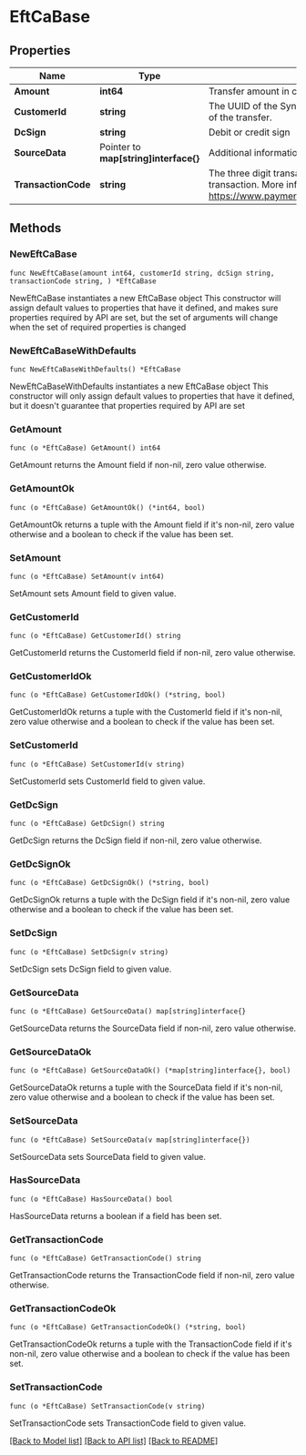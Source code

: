 # EftCaBase

## Properties

Name | Type | Description | Notes
------------ | ------------- | ------------- | -------------
**Amount** | **int64** | Transfer amount in cents | 
**CustomerId** | **string** | The UUID of the Synctera customer resource that is the originator of the transfer.  | 
**DcSign** | **string** | Debit or credit sign | 
**SourceData** | Pointer to **map[string]interface{}** | Additional information to be added to the transfer | [optional] 
**TransactionCode** | **string** | The three digit transaction code that identifies the type of transaction. More information can be found here: https://www.payments.ca/sites/default/files/standard007eng.pdf.  | 

## Methods

### NewEftCaBase

`func NewEftCaBase(amount int64, customerId string, dcSign string, transactionCode string, ) *EftCaBase`

NewEftCaBase instantiates a new EftCaBase object
This constructor will assign default values to properties that have it defined,
and makes sure properties required by API are set, but the set of arguments
will change when the set of required properties is changed

### NewEftCaBaseWithDefaults

`func NewEftCaBaseWithDefaults() *EftCaBase`

NewEftCaBaseWithDefaults instantiates a new EftCaBase object
This constructor will only assign default values to properties that have it defined,
but it doesn't guarantee that properties required by API are set

### GetAmount

`func (o *EftCaBase) GetAmount() int64`

GetAmount returns the Amount field if non-nil, zero value otherwise.

### GetAmountOk

`func (o *EftCaBase) GetAmountOk() (*int64, bool)`

GetAmountOk returns a tuple with the Amount field if it's non-nil, zero value otherwise
and a boolean to check if the value has been set.

### SetAmount

`func (o *EftCaBase) SetAmount(v int64)`

SetAmount sets Amount field to given value.


### GetCustomerId

`func (o *EftCaBase) GetCustomerId() string`

GetCustomerId returns the CustomerId field if non-nil, zero value otherwise.

### GetCustomerIdOk

`func (o *EftCaBase) GetCustomerIdOk() (*string, bool)`

GetCustomerIdOk returns a tuple with the CustomerId field if it's non-nil, zero value otherwise
and a boolean to check if the value has been set.

### SetCustomerId

`func (o *EftCaBase) SetCustomerId(v string)`

SetCustomerId sets CustomerId field to given value.


### GetDcSign

`func (o *EftCaBase) GetDcSign() string`

GetDcSign returns the DcSign field if non-nil, zero value otherwise.

### GetDcSignOk

`func (o *EftCaBase) GetDcSignOk() (*string, bool)`

GetDcSignOk returns a tuple with the DcSign field if it's non-nil, zero value otherwise
and a boolean to check if the value has been set.

### SetDcSign

`func (o *EftCaBase) SetDcSign(v string)`

SetDcSign sets DcSign field to given value.


### GetSourceData

`func (o *EftCaBase) GetSourceData() map[string]interface{}`

GetSourceData returns the SourceData field if non-nil, zero value otherwise.

### GetSourceDataOk

`func (o *EftCaBase) GetSourceDataOk() (*map[string]interface{}, bool)`

GetSourceDataOk returns a tuple with the SourceData field if it's non-nil, zero value otherwise
and a boolean to check if the value has been set.

### SetSourceData

`func (o *EftCaBase) SetSourceData(v map[string]interface{})`

SetSourceData sets SourceData field to given value.

### HasSourceData

`func (o *EftCaBase) HasSourceData() bool`

HasSourceData returns a boolean if a field has been set.

### GetTransactionCode

`func (o *EftCaBase) GetTransactionCode() string`

GetTransactionCode returns the TransactionCode field if non-nil, zero value otherwise.

### GetTransactionCodeOk

`func (o *EftCaBase) GetTransactionCodeOk() (*string, bool)`

GetTransactionCodeOk returns a tuple with the TransactionCode field if it's non-nil, zero value otherwise
and a boolean to check if the value has been set.

### SetTransactionCode

`func (o *EftCaBase) SetTransactionCode(v string)`

SetTransactionCode sets TransactionCode field to given value.



[[Back to Model list]](../README.md#documentation-for-models) [[Back to API list]](../README.md#documentation-for-api-endpoints) [[Back to README]](../README.md)


